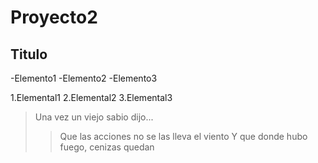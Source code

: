 # Proyecto2
## Titulo

-Elemento1
-Elemento2
-Elemento3

1.Elemental1
2.Elemental2
3.Elemental3

> Una vez un viejo sabio dijo...
> 
> >Que las acciones no se las lleva el viento
> >Y que donde hubo fuego, cenizas quedan
>
